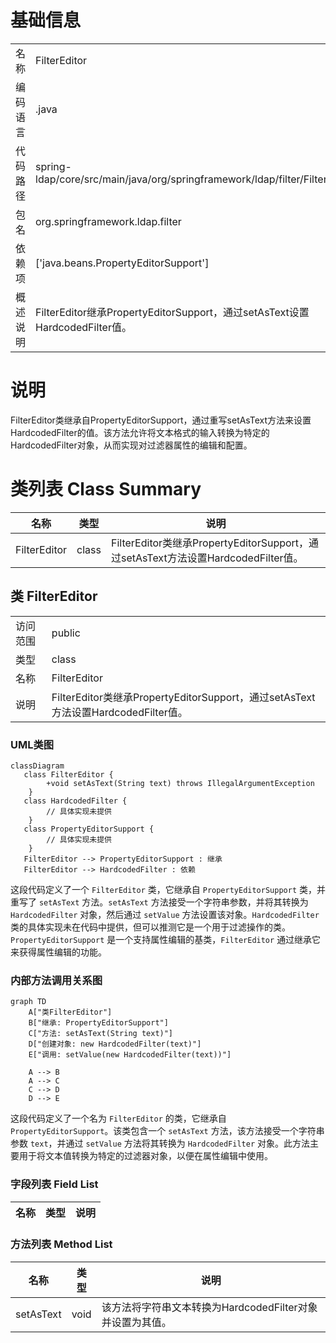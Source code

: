 # 基础信息

|      |      |
|------|------|
| 名称 | FilterEditor |
| 编码语言 | .java |
| 代码路径 | spring-ldap/core/src/main/java/org/springframework/ldap/filter/FilterEditor.java |
| 包名 | org.springframework.ldap.filter |
| 依赖项 | ['java.beans.PropertyEditorSupport'] |
| 概述说明 | FilterEditor继承PropertyEditorSupport，通过setAsText设置HardcodedFilter值。 |

# 说明

FilterEditor类继承自PropertyEditorSupport，通过重写setAsText方法来设置HardcodedFilter的值。该方法允许将文本格式的输入转换为特定的HardcodedFilter对象，从而实现对过滤器属性的编辑和配置。

# 类列表 Class Summary

| 名称   | 类型  | 说明 |
|-------|------|-------------|
| FilterEditor | class | FilterEditor类继承PropertyEditorSupport，通过setAsText方法设置HardcodedFilter值。 |



## 类 FilterEditor

|      |      |
|------|------|
| 访问范围 | public |
| 类型 | class |
| 名称 | FilterEditor |
| 说明 | FilterEditor类继承PropertyEditorSupport，通过setAsText方法设置HardcodedFilter值。 |


### UML类图

```mermaid
classDiagram
   class FilterEditor {
        +void setAsText(String text) throws IllegalArgumentException
    }
   class HardcodedFilter {
        // 具体实现未提供
    }
   class PropertyEditorSupport {
        // 具体实现未提供
    }
   FilterEditor --> PropertyEditorSupport : 继承
   FilterEditor --> HardcodedFilter : 依赖
```

这段代码定义了一个 `FilterEditor` 类，它继承自 `PropertyEditorSupport` 类，并重写了 `setAsText` 方法。`setAsText` 方法接受一个字符串参数，并将其转换为 `HardcodedFilter` 对象，然后通过 `setValue` 方法设置该对象。`HardcodedFilter` 类的具体实现未在代码中提供，但可以推测它是一个用于过滤操作的类。`PropertyEditorSupport` 是一个支持属性编辑的基类，`FilterEditor` 通过继承它来获得属性编辑的功能。


### 内部方法调用关系图

```mermaid
graph TD
    A["类FilterEditor"]
    B["继承: PropertyEditorSupport"]
    C["方法: setAsText(String text)"]
    D["创建对象: new HardcodedFilter(text)"]
    E["调用: setValue(new HardcodedFilter(text))"]

    A --> B
    A --> C
    C --> D
    D --> E
```

这段代码定义了一个名为 `FilterEditor` 的类，它继承自 `PropertyEditorSupport`。该类包含一个 `setAsText` 方法，该方法接受一个字符串参数 `text`，并通过 `setValue` 方法将其转换为 `HardcodedFilter` 对象。此方法主要用于将文本值转换为特定的过滤器对象，以便在属性编辑中使用。

### 字段列表 Field List

| 名称  | 类型  | 说明 |
|-------|-------|------|

### 方法列表 Method List

| 名称  | 类型  | 说明 |
|-------|-------|------|
| setAsText | void | 该方法将字符串文本转换为HardcodedFilter对象并设置为其值。 |




